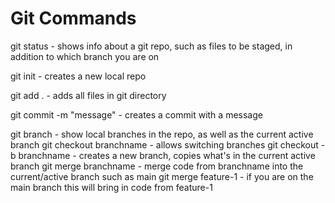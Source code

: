 # Git Commands

git status - shows info about a git repo, such as files to be staged, in addition to which branch you are on

git init - creates a new local repo

git add . - adds all files in git directory

git commit -m "message" - creates a commit with a message

git branch - show local branches in the repo, as well as the current active branch
git checkout branchname - allows switching branches
git checkout -b branchname - creates a new branch, copies what's in the current active branch
git merge branchname - merge code from branchname into the current/active branch such as main
git merge feature-1 - if you are on the main branch this will bring in code from feature-1
